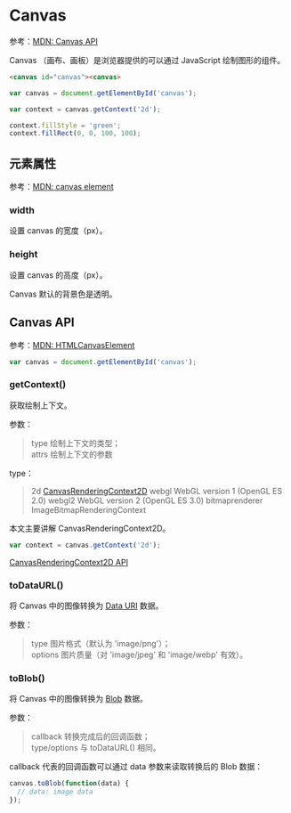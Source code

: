 Canvas
====

参考：[MDN: Canvas API](https://developer.mozilla.org/en-US/docs/Web/API/Canvas_API)

Canvas （画布、画板）是浏览器提供的可以通过 JavaScript 绘制图形的组件。

```html
<canvas id="canvas"><canvas>
```

```js
var canvas = document.getElementById('canvas');

var context = canvas.getContext('2d');

context.fillStyle = 'green';
context.fillRect(0, 0, 100, 100);
```

元素属性
----

参考：[MDN: canvas element](https://developer.mozilla.org/en-US/docs/Web/HTML/Element/canvas)

### width

设置 canvas 的宽度（px）。

### height

设置 canvas 的高度（px）。

Canvas 默认的背景色是透明。

Canvas API
----

参考：[MDN: HTMLCanvasElement](https://developer.mozilla.org/en-US/docs/Web/API/HTMLCanvasElement)

```js
var canvas = document.getElementById('canvas');
```

### getContext()

获取绘制上下文。

参数：
>type 绘制上下文的类型；  
>attrs 绘制上下文的参数

type：
>2d [CanvasRenderingContext2D](https://developer.mozilla.org/en-US/docs/Web/API/CanvasRenderingContext2D)
>webgl WebGL version 1 (OpenGL ES 2.0)
>webgl2 WebGL version 2 (OpenGL ES 3.0)
>bitmaprenderer ImageBitmapRenderingContext

本文主要讲解 CanvasRenderingContext2D。

```js
var context = canvas.getContext('2d');
```

[CanvasRenderingContext2D API](./context-2d.md)

### toDataURL()

将 Canvas 中的图像转换为 [Data URI](https://developer.mozilla.org/en-US/docs/Web/HTTP/data_URIs) 数据。

参数：
>type 图片格式（默认为 'image/png'）；  
>options 图片质量（对 'image/jpeg' 和 'image/webp' 有效）。

### toBlob()

将 Canvas 中的图像转换为 [Blob](https://developer.mozilla.org/en-US/docs/Web/API/Blob) 数据。

参数：
>callback 转换完成后的回调函数；  
>type/options 与 toDataURL() 相同。

callback 代表的回调函数可以通过 data 参数来读取转换后的 Blob 数据：

```js
canvas.toBlob(function(data) {
  // data: image data
});
```

